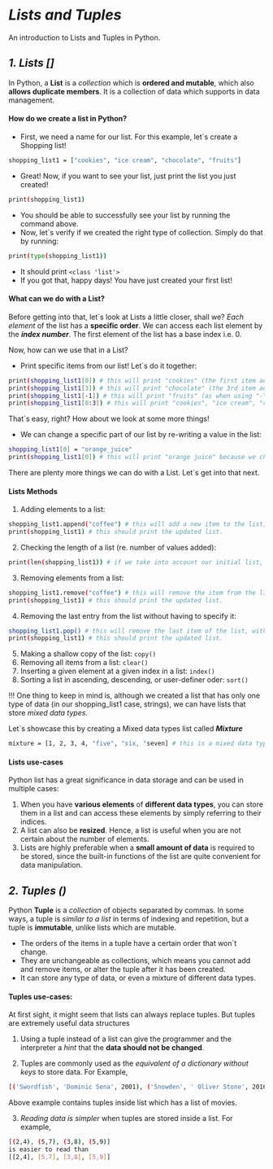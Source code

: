 # ***Lists and Tuples***
An introduction to Lists and Tuples in Python.

## ***1. Lists []*** ##

In Python, a **List** is a *collection* which is **ordered and mutable**, which also **allows duplicate members**.
It is a collection of data which supports in data management. 

#### How do we create a list in Python? ####

- First, we need a name for our list. For this example, let`s create a Shopping list!
```bash
shopping_list1 = ["cookies", "ice cream", "chocolate", "fruits"]
```
- Great! Now, if you want to see your list, just print the list you just created!
```bash
print(shopping_list1)
```
- You should be able to successfully see your list by running the command above. 
- Now, let`s verify if we created the right type of collection. Simply do that by running:
```bash
print(type(shopping_list1))  
```
- It should print ```<class 'list'>```
- If you got that, happy days! You have just created your first list!




#### What can we do with a List?


Before getting into that, let`s look at Lists a little closer, shall we?
*Each element* of the list has a **specific order**. We can access each list element by the ***index number***. The first element of the list has a base index i.e. 0. 

Now, how can we use that in a List?

- Print specific items from our list! Let`s do it together:
```bash
print(shopping_list1[0]) # this will print "cookies" (the first item added to the list)
print(shopping_list1[3]) # this will print "chocolate" (the 3rd item added to the list)
print(shopping_list1[-1]) # this will print "fruits" (as when using "-", Python is taking items in order from right to left)
print(shopping_list1[0:3]) # this will print "cookies", "ice cream", "chocolate" (as when using ":" we request the print of a range of items, mentioning the starting point and end point through the items` indexes).
 ```
That`s easy, right? How about we look at some more things!

- We can change a specific part of our list by re-writing a value in the list:
```bash
shopping_list1[0] = "orange_juice"
print(shopping_list1[0]) # this will print "orange juice" because we changed the value of the item with the index 0 with "orange juice"
```

There are plenty more things we can do with a List. Let`s get into that next. 

#### Lists Methods


1. Adding elements to a list: 
```bash
shopping_list1.append("coffee") # this will add a new item to the list, at the end of the list.
print(shopping_list1) # this should print the updated list.
```
2. Checking the length of a list (re. number of values added):
```bash
print(len(shopping_list1)) # if we take into account our initial list, this will print 4. 
```
3. Removing elements from a list:
```bash
shopping_list1.remove("coffee") # this will remove the item from the list
print(shopping_list1) # this should print the updated list.
```
4. Removing the last entry from the list without having to specify it:
```bash
shopping_list1.pop() # this will remove the last item of the list, without us having to specify the index number or the value of that item
print(shopping_list1) # this should print the updated list.
```
5. Making a shallow copy of the list: ```copy()```
6. Removing all items from a list: ```clear()```
7. Inserting a given element at a given index in a list: ```index()```
8. Sorting a list in ascending, descending, or user-definer oder: ```sort()```

!!! One thing to keep in mind is, although we created a list that has only one type of data (in our shopping_list1 case, strings), we can have lists that store *mixed data types*.
 
Let`s showcase this by creating a Mixed data types list called ***Mixture*** 
```bash
mixture = [1, 2, 3, 4, "five", "six, "seven] # this is a mixed data type list as it stores both strings and integers.
```


#### Lists use-cases

Python list has a great significance in data storage and can be used in multiple cases:

1. When you have **various elements** of **different data types**, you can store them in a list and can access these elements by simply referring to their indices.
2. A list can also be **resized**. Hence, a list is useful when you are not certain about the number of elements.
3. Lists are highly preferable when a **small amount of data** is required to be stored, since the built-in functions of the list are quite convenient for data manipulation.



## ***2. Tuples ()***

Python **Tuple** is a *collection* of objects separated by commas. In some ways, a tuple is *similar to a list* in terms of indexing and repetition, but a tuple is **immutable**, unlike lists which are mutable.

- The orders of the items in a tuple have a certain order that won`t change.
- They are unchangeable as collections, which means you cannot add and remove items, or alter the tuple after it has been created.
- It can store any type of data, or even a mixture of different data types. 

#### Tuples use-cases:
At first sight, it might seem that lists can always replace tuples. But tuples are extremely useful data structures

1. Using a tuple instead of a list can give the programmer and the interpreter a *hint* that the **data should not be changed**.
 
2. Tuples are commonly used as the *equivalent of a dictionary without keys* to store data. For Example,
```bash
[('Swordfish', 'Dominic Sena', 2001), ('Snowden', ' Oliver Stone', 2016), ('Taxi Driver', 'Martin Scorsese', 1976)]
```
Above example contains tuples inside list which has a list of movies.
 
3. *Reading data is simpler* when tuples are stored inside a list. For example,
```bash
[(2,4), (5,7), (3,8), (5,9)]
is easier to read than
[[2,4], [5,7], [3,8], [5,9]]
```